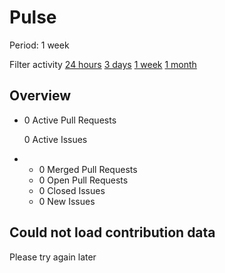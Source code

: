 # Pulse

 Period: 1 week

Filter activity [24 hours](https://github.com/s-ryuri/TIL/pulse/daily) [3 days](https://github.com/s-ryuri/TIL/pulse/halfweekly) [1 week](pulse.md) [1 month](https://github.com/s-ryuri/TIL/pulse/monthly)

## Overview

* 0 Active Pull Requests

  0 Active Issues

* *  0 Merged Pull Requests
  *  0 Open Pull Requests
  *  0 Closed Issues
  *  0 New Issues

## Could not load contribution data

Please try again later

